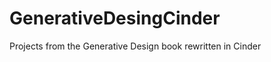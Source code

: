 GenerativeDesingCinder
======================

Projects from the Generative Design book rewritten in Cinder
